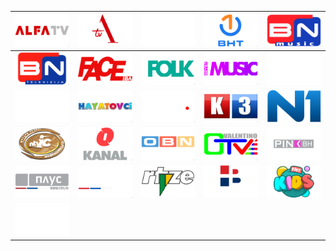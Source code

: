 | ![](https://raw.githubusercontent.com/RevGear/logo/master/Countries/BA/Alfa-TV.png) | ![](https://raw.githubusercontent.com/RevGear/logo/master/Countries/BA/Alternativna-TV.png) | ![](https://raw.githubusercontent.com/RevGear/logo/master/Countries/BA/B1-TV.png) | ![](https://raw.githubusercontent.com/RevGear/logo/master/Countries/BA/BHT1.png) | ![](https://raw.githubusercontent.com/RevGear/logo/master/Countries/BA/BN-Music.png) | 
|:---:|:---:|:---:|:---:|:---:| 
| ![](https://raw.githubusercontent.com/RevGear/logo/master/Countries/BA/BN-TV.png) | ![](https://raw.githubusercontent.com/RevGear/logo/master/Countries/BA/Face-TV.png) | ![](https://raw.githubusercontent.com/RevGear/logo/master/Countries/BA/Hayat-Folk.png) | ![](https://raw.githubusercontent.com/RevGear/logo/master/Countries/BA/Hayat-Music.png) | ![](https://raw.githubusercontent.com/RevGear/logo/master/Countries/BA/Hayat-Plus.png) | 
| ![](https://raw.githubusercontent.com/RevGear/logo/master/Countries/BA/Hayat.png) | ![](https://raw.githubusercontent.com/RevGear/logo/master/Countries/BA/Hayatovci.png) | ![](https://raw.githubusercontent.com/RevGear/logo/master/Countries/BA/Hema-TV.png) | ![](https://raw.githubusercontent.com/RevGear/logo/master/Countries/BA/K3.png) | ![](https://raw.githubusercontent.com/RevGear/logo/master/Countries/BA/N1-Bosnia-Herzegovina.png) | 
| ![](https://raw.githubusercontent.com/RevGear/logo/master/Countries/BA/NTVIC.png) | ![](https://raw.githubusercontent.com/RevGear/logo/master/Countries/BA/O-Kanal.png) | ![](https://raw.githubusercontent.com/RevGear/logo/master/Countries/BA/OBN.png) | ![](https://raw.githubusercontent.com/RevGear/logo/master/Countries/BA/OTV-Valentino.png) | ![](https://raw.githubusercontent.com/RevGear/logo/master/Countries/BA/Pink-BH.png) | 
| ![](https://raw.githubusercontent.com/RevGear/logo/master/Countries/BA/RTRS-Plus.png) | ![](https://raw.githubusercontent.com/RevGear/logo/master/Countries/BA/RTRS-TV.png) | ![](https://raw.githubusercontent.com/RevGear/logo/master/Countries/BA/RTV-Zenica.png) | ![](https://raw.githubusercontent.com/RevGear/logo/master/Countries/BA/RTVHB.png) | ![](https://raw.githubusercontent.com/RevGear/logo/master/Countries/BA/TNT-Kids-TV.png) | 
| ![](https://raw.githubusercontent.com/RevGear/logo/master/Countries/BA/TVSA.png)  | 
